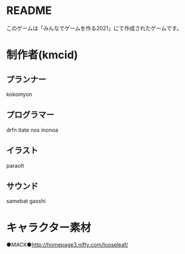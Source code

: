 # README
このゲームは「みんなでゲームを作る2021」にて作成されたゲームです。

# 制作者(kmcid)

## プランナー
kokomyon

## プログラマー
drfn
itate
nos
inonoa

## イラスト
paraolt

## サウンド
samebat
gasshi

# キャラクター素材
●MACK●http://homepage3.nifty.com/looseleaf/
